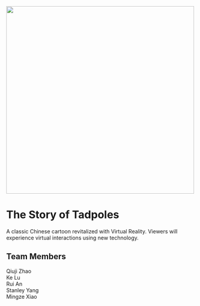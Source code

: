 <img src="https://raw.githubusercontent.com/mxiao6/Tadpoles/master/res/Title_picture.jpg" width="500px">

# The Story of Tadpoles

A classic Chinese cartoon revitalized with Virtual Reality. Viewers will experience virtual interactions using new technology.

## Team Members
Qiuji Zhao<br>
Ke Lu <br>
Rui An <br>
Stanley Yang <br>
Mingze Xiao
